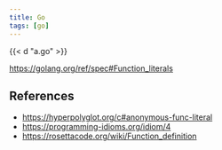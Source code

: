 ```yaml
---
title: Go
tags: [go]
---
```


{{< d "a.go" >}}

<https://golang.org/ref/spec#Function_literals>

## References

- <https://hyperpolyglot.org/c#anonymous-func-literal>
- <https://programming-idioms.org/idiom/4>
- <https://rosettacode.org/wiki/Function_definition>
